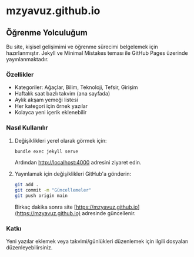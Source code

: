 # mzyavuz.github.io

## Öğrenme Yolculuğum

Bu site, kişisel gelişimimi ve öğrenme sürecimi belgelemek için hazırlanmıştır. Jekyll ve Minimal Mistakes teması ile GitHub Pages üzerinde yayınlanmaktadır.

### Özellikler
- Kategoriler: Ağaçlar, Bilim, Teknoloji, Tefsir, Girişim
- Haftalık saat bazlı takvim (ana sayfada)
- Aylık akşam yemeği listesi
- Her kategori için örnek yazılar
- Kolayca yeni içerik eklenebilir

### Nasıl Kullanılır
1. Değişiklikleri yerel olarak görmek için:
	```sh
	bundle exec jekyll serve
	```
	Ardından [http://localhost:4000](http://localhost:4000) adresini ziyaret edin.

2. Yayınlamak için değişiklikleri GitHub'a gönderin:
	```sh
	git add .
	git commit -m "Güncellemeler"
	git push origin main
	```
	Birkaç dakika sonra site [https://mzyavuz.github.io](https://mzyavuz.github.io) adresinde güncellenir.

### Katkı
Yeni yazılar eklemek veya takvimi/günlükleri düzenlemek için ilgili dosyaları düzenleyebilirsiniz.